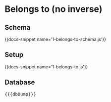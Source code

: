 # Belongs to (no inverse)

## Schema

{{docs-snippet name='1-belongs-to-schema.js'}}

## Setup

{{docs-snippet name='1-belongs-to.js'}}

## Database

<pre>
{{{dbDump}}}
</pre>
